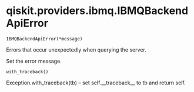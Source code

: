 # qiskit.providers.ibmq.IBMQBackendApiError

<span id="undefined" />

`IBMQBackendApiError(*message)`

Errors that occur unexpectedly when querying the server.

Set the error message.

<span id="undefined" />

`with_traceback()`

Exception.with\_traceback(tb) – set self.\_\_traceback\_\_ to tb and return self.
